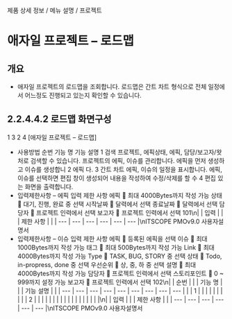 <!--breadcrumb:제품 상세 정보 / 메뉴 설명 / 프로젝트--><span class="md-breadcrumb">제품 상세 정보 / 메뉴 설명 / 프로젝트</span>
# 애자일 프로젝트 – 로드맵
<!--5th-h2-toc-->
## 개요

- 애자일 프로젝트의 로드맵을 조회합니다. 로드맵은 간트 차트 형식으로 전체 일정에서 어느정도 진행되고 있는지 확인할 수
있습니다.
## 2.2.4.4.2 로드맵 화면구성
1
3
2
4
[애자일 프로젝트 – 로드맵]
- 사용방법
순번 기능 명 기능 설명
1 검색 프로젝트, 에픽상태, 에픽, 담당/보고자/왓처로 검색할 수 있습니다.
프로젝트의 에픽, 이슈를 관리합니다. 에픽을 먼저 생성하고 이슈를 생성합니
2 에픽
다.
3 간트 차트 에픽, 이슈의 일정을 표시합니다.
에픽, 이슈를 선택하면 편집 창이 생성되어 내용을 작성하여 수정/삭제를 할 수
4 편집
있는 화면을 출력합니다.
- 입력제한사항 – 에픽
입력 제한 사항
에픽  최대 4000Bytes까지 작성 가능
상태  대기, 진행, 완료 중 선택
시작날짜  달력에서 선택
종료날짜  달력에서 선택
담당자  프로젝트 인력에서 선택
보고자  프로젝트 인력에서 선택
101\n|  | 입력 |  |  | 제한 사항 |  |
| --- | --- | --- | --- | --- | --- |\nITSCOPE PMOv9.0 사용자설명서
- 입력제한사항 – 이슈
입력 제한 사항
에픽  등록된 에픽을 선택
이슈  최대 1000Bytes까지 작성 가능
태그  최대 500Bytes까지 작성 가능
Link  최대 4000Bytes까지 작성 가능
Type  TASK, BUG, STORY 중 선택
상태  Todo, in-propress, done 중 선택
우선순위  상, 중, 하 중 선택
설명  최대 4000Bytes까지 작성 가능
담당자  프로젝트 인력에서 선택
스토리포인트  0 ~ 999까지 설정 가능
보고자  프로젝트 인력에서 선택
102\n|  | 순번 |  |  | 기능 명 |  |  | 기능 설명 |  |
| --- | --- | --- | --- | --- | --- | --- | --- | --- |
|  | 1 |  |  |  |  |  |  |  |
|  | 2 |  |  |  |  |  |  |  |
|  |  |  |  |  |  |  |  |  |\n|  | 입력 |  |  | 제한 사항 |  |
| --- | --- | --- | --- | --- | --- |\nITSCOPE PMOv9.0 사용자설명서
